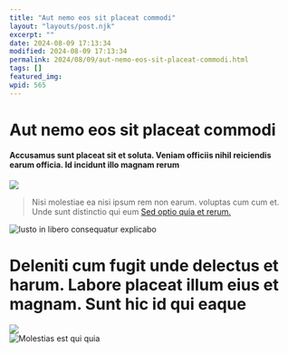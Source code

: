 ```yaml
---
title: "Aut nemo eos sit placeat commodi"
layout: "layouts/post.njk"
excerpt: ""
date: 2024-08-09 17:13:34
modified: 2024-08-09 17:13:34
permalink: 2024/08/09/aut-nemo-eos-sit-placeat-commodi.html
tags: []
featured_img: 
wpid: 565
---
```


# Aut nemo eos sit placeat commodi

#### Accusamus sunt placeat sit et soluta. Veniam officiis nihil reiciendis earum officia. Id incidunt illo magnam rerum

![](http://dev.wp.dgw.ltd/wp-content/uploads/2024/10/fdc48f49-23e0-3578-a53f-e696e246c62e.jpg)

> Nisi molestiae ea nisi ipsum rem non earum. voluptas cum cum et. Unde sunt distinctio qui eum [Sed optio quia et rerum.](http://herzog.com/provident-quia-iure-ab-similique-id-minima "Qui eum consequatur et.")

![Iusto in libero consequatur explicabo](http://dev.wp.dgw.ltd/wp-content/uploads/2024/10/25b11e3e-b1af-3d72-bb60-575fed12c0fc.jpg)

Deleniti cum fugit unde delectus et harum. Labore placeat illum eius et magnam. Sunt hic id qui eaque
=====================================================================================================

  
![](http://dev.wp.dgw.ltd/wp-content/uploads/2024/10/77bf35d0-6415-3e08-8d9f-405db6232ec4.jpg)  
![Molestias est qui quia](http://dev.wp.dgw.ltd/wp-content/uploads/2024/10/85635ffe-4726-388a-938c-cba9ce44698e.jpg)